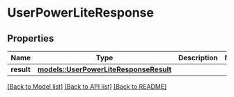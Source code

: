 # UserPowerLiteResponse

## Properties

Name | Type | Description | Notes
------------ | ------------- | ------------- | -------------
**result** | [**models::UserPowerLiteResponseResult**](UserPowerLiteResponse_result.md) |  | 

[[Back to Model list]](../README.md#documentation-for-models) [[Back to API list]](../README.md#documentation-for-api-endpoints) [[Back to README]](../README.md)



